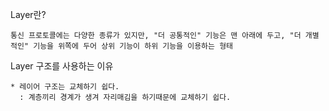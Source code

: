 Layer란?
```
통신 프로토콜에는 다양한 종류가 있지만, "더 공통적인" 기능은 맨 아래에 두고, "더 개별적인" 기능을 위쪽에 두어 상위 기능이 하위 기능을 이용하는 형태
```

Layer 구조를 사용하는 이유
```
* 레이어 구조는 교체하기 쉽다.
  : 계층끼리 경계가 생겨 자리매김을 하기때문에 교체하기 쉽다.
```
